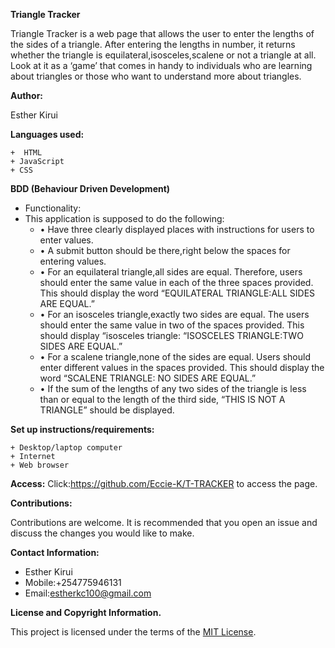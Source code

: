 **Triangle Tracker**


Triangle Tracker is a web page that allows the user to enter the lengths of the sides of a triangle. After entering the lengths in number, it returns whether the triangle is equilateral,isosceles,scalene or not a triangle at all. 
Look at it as a ‘game’ that comes in handy to individuals who are learning about triangles or those who want to understand more about triangles.

**Author:**

Esther Kirui

**Languages used:**

    +  HTML
    + JavaScript
    + CSS


**BDD (Behaviour Driven Development)**

+ Functionality:
+ This application is supposed to do the following:
   + • Have three clearly displayed places with instructions for  users to enter values. 
   + • A submit button should be there,right below the spaces for entering values.
   + • For an equilateral triangle,all sides are equal. Therefore, users should enter the same value in each of the three spaces provided. This should display the word “EQUILATERAL TRIANGLE:ALL SIDES ARE EQUAL.”
  +  • For an isosceles triangle,exactly two sides are equal. The users should enter the same value in two of the spaces provided. This should display “isosceles triangle: “ISOSCELES TRIANGLE:TWO SIDES ARE EQUAL.”
  +  • For a scalene triangle,none of the sides are equal. Users should enter different values in the spaces provided. This should display the word “SCALENE TRIANGLE: NO SIDES ARE EQUAL.”
   + • If the sum of the lengths of any two sides of the triangle is less than or equal to the length of the third side, “THIS IS NOT A TRIANGLE” should be displayed.

**Set up instructions/requirements:**

    + Desktop/laptop computer
    + Internet
    + Web browser
     
**Access:**
Click:https://github.com/Eccie-K/T-TRACKER to access the page.


**Contributions:**

Contributions are welcome. It is recommended that you open an issue and discuss the changes you would like to make.


**Contact Information:**

+ Esther Kirui
+ Mobile:+254775946131
+ Email:estherkc100@gmail.com


**License and Copyright Information.**

This project is licensed under the terms of the <a href="https://choosealicense.com/licenses/mit/">MIT License</a>.


